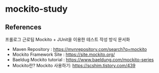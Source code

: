 # mockito-study
## References
프롤로그 근로팀 Mockito + JUnit을 이용한 테스트 작성 방식 문서화

* Maven Repository : https://mvnrepository.com/search?q=mockito
* Mockito Framework Site : https://site.mockito.org/
* Baeldug Mockito tutorial : https://www.baeldung.com/mockito-series 
* Mockito란? Mockito 사용하기: https://scshim.tistory.com/439
